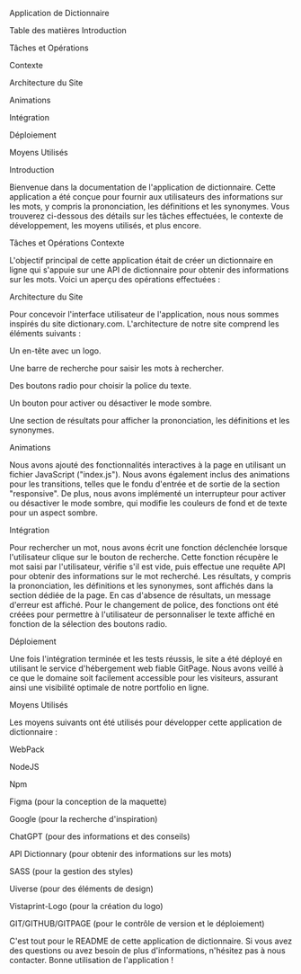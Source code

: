 Application de Dictionnaire

Table des matières
Introduction

Tâches et Opérations

Contexte

Architecture du Site

Animations

Intégration

Déploiement

Moyens Utilisés

Introduction

Bienvenue dans la documentation de l'application de dictionnaire. Cette application a été conçue pour fournir aux utilisateurs des informations sur les mots, y compris la prononciation, les définitions et les synonymes. Vous trouverez ci-dessous des détails sur les tâches effectuées, le contexte de développement, les moyens utilisés, et plus encore.


Tâches et Opérations
Contexte

L'objectif principal de cette application était de créer un dictionnaire en ligne qui s'appuie sur une API de dictionnaire pour obtenir des informations sur les mots. Voici un aperçu des opérations effectuées :


Architecture du Site

Pour concevoir l'interface utilisateur de l'application, nous nous sommes inspirés du site dictionary.com. L'architecture de notre site comprend les éléments suivants :


Un en-tête avec un logo.

Une barre de recherche pour saisir les mots à rechercher.

Des boutons radio pour choisir la police du texte.

Un bouton pour activer ou désactiver le mode sombre.

Une section de résultats pour afficher la prononciation, les définitions et les synonymes.

Animations

Nous avons ajouté des fonctionnalités interactives à la page en utilisant un fichier JavaScript ("index.js"). Nous avons également inclus des animations pour les transitions, telles que le fondu d'entrée et de sortie de la section "responsive". De plus, nous avons implémenté un interrupteur pour activer ou désactiver le mode sombre, qui modifie les couleurs de fond et de texte pour un aspect sombre.


Intégration

Pour rechercher un mot, nous avons écrit une fonction déclenchée lorsque l'utilisateur clique sur le bouton de recherche. Cette fonction récupère le mot saisi par l'utilisateur, vérifie s'il est vide, puis effectue une requête API pour obtenir des informations sur le mot recherché. Les résultats, y compris la prononciation, les définitions et les synonymes, sont affichés dans la section dédiée de la page. En cas d'absence de résultats, un message d'erreur est affiché. Pour le changement de police, des fonctions ont été créées pour permettre à l'utilisateur de personnaliser le texte affiché en fonction de la sélection des boutons radio.


Déploiement

Une fois l'intégration terminée et les tests réussis, le site a été déployé en utilisant le service d'hébergement web fiable GitPage. Nous avons veillé à ce que le domaine soit facilement accessible pour les visiteurs, assurant ainsi une visibilité optimale de notre portfolio en ligne.


Moyens Utilisés

Les moyens suivants ont été utilisés pour développer cette application de dictionnaire :


WebPack

NodeJS

Npm

Figma (pour la conception de la maquette)

Google (pour la recherche d'inspiration)

ChatGPT (pour des informations et des conseils)

API Dictionnary (pour obtenir des informations sur les mots)

SASS (pour la gestion des styles)

Uiverse (pour des éléments de design)

Vistaprint-Logo (pour la création du logo)

GIT/GITHUB/GITPAGE (pour le contrôle de version et le déploiement)


C'est tout pour le README de cette application de dictionnaire. Si vous avez des questions ou avez besoin de plus d'informations, n'hésitez pas à nous contacter. Bonne utilisation de l'application !
